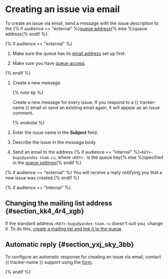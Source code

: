 # Creating an issue via email

To create an issue via email, send a message with the issue description to the {% if audience == "external" %}[queue address](../manager/queue-mail.md){% else %}queue address{% endif %}:

{% if audience == "external" %}

1. Make sure the queue has its [email address](../manager/queue-mail.md) set up first.

1. Make sure you have [queue access](../manager/queue-access.md).

{% endif %}

1. Create a new message.

    {% note tip %}

    Create a new message for every issue. If you respond to a {{ tracker-name }} email or send an existing email again, it will appear as an issue comment.

    {% endnote %}

1. Enter the issue name in the **Subject** field.

1. Describe the issue in the message body.

1. Send an email to the address {% if audience == "internal" %}`<KEY>-bugs@yandex-team.ru`, where `<KEY>-` is the queue key{% else %}specified in the [queue settings](../manager/queue-mail.md){% endif %}.

{% if audience == "external" %} You will receive a reply notifying you that a new issue was created.{% endif %}

{% if audience == "internal" %}

## Changing the mailing list address {#section_kk4_4r4_xgb}

If the standard address `<KEY>-bugs@yandex-team.ru` doesn't suit you, change it. To do this, [create a mailing list and link it to the queue](../manager/queue-mail.md).

## Automatic reply {#section_yxj_sky_3bb}

To configure an automatic response for creating an issue via email, contact {{ tracker-name }} support using the [form](../manager/queue-mail.md#feedback_support_ya).

{% endif %}



